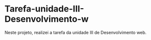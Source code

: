 # Tarefa-unidade-III-Desenvolvimento-w
Neste projeto, realizei a tarefa da unidade III de Desenvolvimento web.         
         